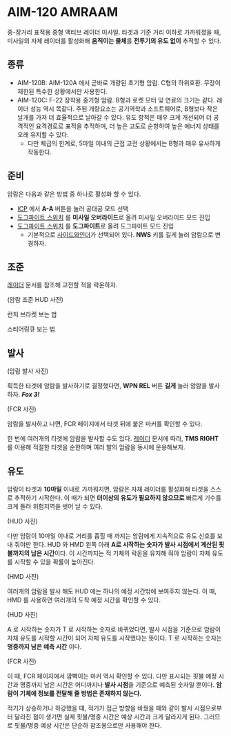# AIM-120 AMRAAM
중-장거리 표적용 중형 액티브 레이더 미사일. 타겟과 기준 거리 이하로 가까워졌을 때, 미사일의 자체 레이더를 활성화해 **움직이는 물체**를 **전투기의 유도 없이** 추적할 수 있다.

## 종류

* AIM-120B: AIM-120A 에서 곧바로 개량된 초기형 암람. C형의 하위호환. 무장이 제한된 특수한 상황에서만 사용한다.
* AIM-120C: F-22 장착용 중기형 암람. B형과 로켓 모터 및 연료의 크기는 같다. 레이더 성능 역시 똑같다. 주된 개량요소는 공기역학과 소프트웨어로, B형보다 작은 날개를 가져 더 효율적으로 날아갈 수 있다. 유도 항적은 매우 크게 개선되어 더 공격적인 요격경로로 표적을 추적하며, 더 높은 고도로 순항하여 높은 에너지 상태를 오래 유지할 수 있다.
    * 다만 체급의 한계로, 5마일 이내의 근접 교전 상황에서는 B형과 매우 유사하게 작동한다.

## 준비

암람은 다음과 같은 방법 중 하나로 활성화 할 수 있다.

* [ICP](/매뉴얼/f16/icp-ded) 에서 **A-A** 버튼을 눌러 공대공 모드 선택
* [도그파이트 스위치](/매뉴얼/f16/키설정/throttle) 를 **미사일 오버라이드**로 올려 미사일 오버라이드 모드 진입
* [도그파이트 스위치](/매뉴얼/f16/키설정/throttle) 를 **도그파이트**로 올려 도그파이트 모드 진입
    * 기본적으로 [사이드와인더](/매뉴얼/f16/공대공/aim-9)가 선택되어 있다. **NWS** 키를 길게 눌러 암람으로 변경하자.

## 조준

[레이더](/매뉴얼/f16/항전장비/fcr) 문서를 참조해 교전할 적을 락온하자.

(암람 조준 HUD 사진)

런치 브라켓 보는 법

스티어링큐 보는 법

## 발사

(암람 발사 사진)

획득한 타겟에 암람을 발사하기로 결정했다면, **WPN REL** 버튼 **길게** 눌러 암람을 발사하자. ***Fox 3!***

(FCR 사진)

암람을 발사하고 나면, FCR 페이지에서 타겟 뒤에 붙은 마커를 확인할 수 있다.

한 번에 여러개의 타겟에 암람을 발사할 수도 있다. [레이더](/매뉴얼/f16/항전장비/fcr) 문서에 따라, **TMS RIGHT** 를 이용해 적절한 타겟을 순한하며 여러 발의 암람을 동시에 운용해보자.

## 유도

암람이 타겟과 **10마일** 이내로 가까워지면, 암람은 자체 레이더를 활성화해 타겟을 스스로 추적하기 시작한다. 이 때가 되면 **더이상의 유도가 필요하지 않으므로** 빠르게 기수를 크게 돌려 위험지역을 벗어 날 수 있다.

(HUD 사진)

다만 암람이 10마일 이내로 거리를 좁힐 때 까지는 암람에게 지속적으로 유도 신호를 보내 줘야만 한다. HUD 와 HMD 왼쪽 아래 **A로 시작하는 숫자가 발사 시점에서 계산된 핏불까지의 남은 시간**이다. 이 시간까지는 적 기체의 락온을 유지해 줘야 암람이 자체 유도를 시작할 수 있을 확률이 높아진다.

(HMD 사진)

여러개의 암람을 발사 해도 HUD 에는 하나의 예정 시간밖에 보여주지 않는다. 이 때, HMD 를 사용하면 여러개의 도착 예정 시간을 확인할 수 있다.

(HUD 사진)

A 로 시작하는 숫자가 T 로 시작하는 숫자로 바뀌었다면, 발사 시점을 기준으로 암람이 자체 유도를 시작할 시간이 되어 자체 유도를 시작했다는 뜻이다. T 로 시작하는 숫자는 **명중까지 남은 예측 시간** 이다.

(FCR 사진)

이 때, FCR 페이지에서 깜빡이는 마커 역시 확인할 수 있다. 다만 표시되는 핏불 예정 시간과 명중까지 남은 시간은 어디까지나 **발사 시점**을 기준으로 예측된 숫자일 뿐이다. **암람이 기체에 정보를 전달해 줄 방법은 존재하지 않는다.**

적기가 상승하거나 하강했을 때, 적기가 접근 방향을 바꿨을 때와 같이 발사 시점으로부터 달라진 점이 생기면 실제 핏불/명중 시간은 예상 시간과 크게 달라지게 된다. 그러므로 핏불/명중 예상 시간은 단순하 참조용으로만 사용해야 한다.
